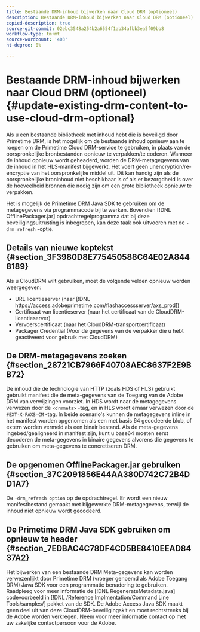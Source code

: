 ```yaml
---
title: Bestaande DRM-inhoud bijwerken naar Cloud DRM (optioneel)
description: Bestaande DRM-inhoud bijwerken naar Cloud DRM (optioneel)
copied-description: true
source-git-commit: 02ebc3548a254b2a6554f1ab34afbb3ea5f09bb8
workflow-type: tm+mt
source-wordcount: '403'
ht-degree: 0%

---
```


# Bestaande DRM-inhoud bijwerken naar Cloud DRM (optioneel) {#update-existing-drm-content-to-use-cloud-drm-optional}

Als u een bestaande bibliotheek met inhoud hebt die is beveiligd door Primetime DRM, is het mogelijk om de bestaande inhoud opnieuw aan te roepen om de Primetime Cloud DRM-service te gebruiken, in plaats van de oorspronkelijke bronbestanden opnieuw te verpakken/te coderen. Wanneer de inhoud opnieuw wordt geheaderd, worden de DRM-metagegevens van de inhoud in het HLS-manifest bijgewerkt. Het voert geen unencryption/re-encryptie van het oorspronkelijke middel uit. Dit kan handig zijn als de oorspronkelijke broninhoud niet beschikbaar is of als er bezorgdheid is over de hoeveelheid bronnen die nodig zijn om een grote bibliotheek opnieuw te verpakken.

Het is mogelijk de Primetime DRM Java SDK te gebruiken om de metagegevens via programmacode bij te werken. Bovendien [!DNL OfflinePackager.jar] opdrachtregelprogramma dat bij deze beveiligingsuitrusting is inbegrepen, kan deze taak ook uitvoeren met de `-drm_refresh` -optie.

## Details van nieuwe koptekst {#section_3F3980D8E775450588C64E02A8448189}

Als u CloudDRM wilt gebruiken, moet de volgende velden opnieuw worden weergegeven:

* URL licentieserver (naar [!DNL ht<span></span>tps://access.adobeprimetime.com/flashaccessserver/axs_prod])
* Certificaat van licentieserver (naar het certificaat van de CloudDRM-licentieserver)
* Vervoerscertificaat (naar het CloudDRM-transportcertificaat)
* Packager Credential (Voor de gegevens van de verpakker die u hebt geactiveerd voor gebruik met CloudDRM)

## De DRM-metagegevens zoeken {#section_28721CB7966F40708AEC8637F2E9BB72}

De inhoud die de technologie van HTTP (zoals HDS of HLS) gebruikt gebruikt manifest die de meta-gegevens van de Toegang van de Adobe DRM van verwijzingen voorziet. In HDS wordt naar de metagegevens verwezen door de `<drmmeta>` -tag, en in HLS wordt ernaar verwezen door de `#EXT-X-FAXS-CM` -tag. In beide scenario&#39;s kunnen de metagegevens inline in het manifest worden opgenomen als een met basis 64 gecodeerde blob, of extern worden vermeld als een binair bestand. Als de meta-gegevens ingebed/gealigneerd in manifest zijn, kunt u base64 moeten eerst decoderen de meta-gegevens in binaire gegevens alvorens die gegevens te gebruiken om meta-gegevens te concretiseren DRM.

## De opgenomen OfflinePackager.jar gebruiken {#section_37C2091856E44AA380D742C72B4DD1A7}

De `-drm_refresh option` op de opdrachtregel. Er wordt een nieuw manifestbestand gemaakt met bijgewerkte DRM-metagegevens, terwijl de inhoud niet opnieuw wordt gecodeerd.

## De Primetime DRM Java SDK gebruiken om opnieuw te header {#section_7EDBAC4C78DF4CD5BE8410EEAD8437A2}

Het bijwerken van een bestaande DRM Meta-gegevens kan worden verwezenlijkt door Primetime DRM (vroeger genoemd als Adobe Toegang DRM) Java SDK voor een programmatic benadering te gebruiken. Raadpleeg voor meer informatie de [!DNL RegenerateMetadata.java] codevoorbeeld in [!DNL /Reference Implmentation/Command Line Tools/samples/] pakket van de SDK. De Adobe Access Java SDK maakt geen deel uit van deze CloudDRM-beveiligingskit en moet rechtstreeks bij de Adobe worden verkregen. Neem voor meer informatie contact op met uw zakelijke contactpersoon voor de Adobe.
